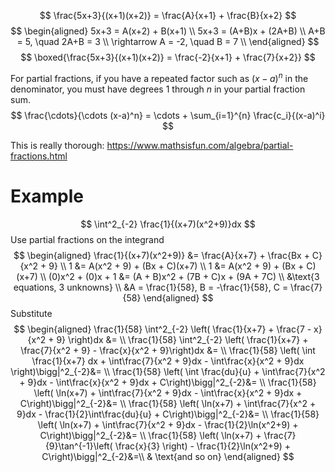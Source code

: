 $$
\frac{5x+3}{(x+1)(x+2)} = \frac{A}{x+1} + \frac{B}{x+2}
$$
$$
\begin{aligned}
5x+3 = A(x+2) + B(x+1) \\
5x+3 = (A+B)x + (2A+B) \\
A+B = 5, \quad 2A+B = 3 \\
\rightarrow A = -2, \quad B = 7 \\
\end{aligned}
$$
$$
\boxed{\frac{5x+3}{(x+1)(x+2)} = \frac{-2}{x+1} + \frac{7}{x+2}}
$$


For partial fractions, if you have a repeated factor such as $(x-a)^n$ in the denominator, you must have degrees 1 through $n$ in your partial fraction sum.
$$
\frac{\cdots}{\cdots (x-a)^n} = \cdots + \sum_{i=1}^{n} \frac{c_i}{(x-a)^i}
$$

This is really thorough: https://www.mathsisfun.com/algebra/partial-fractions.html

# Example
$$
\int^2_{-2} \frac{1}{(x+7)(x^2+9)}dx
$$
Use partial fractions on the integrand
$$
\begin{aligned}
\frac{1}{(x+7)(x^2+9)} &= \frac{A}{x+7} + \frac{Bx + C}{x^2 + 9} \\ 
1 &= A(x^2 + 9) + (Bx + C)(x+7) \\ 
1 &= A(x^2 + 9) + (Bx + C)(x+7) \\ 
(0)x^2 + (0)x + 1 &= (A + B)x^2 + (7B + C)x + (9A + 7C) \\
&\text{3 equations, 3 unknowns} \\
&A = \frac{1}{58}, B = -\frac{1}{58}, C = \frac{7}{58}
\end{aligned}
$$
Substitute
$$
\begin{aligned}
\frac{1}{58} \int^2_{-2} \left( \frac{1}{x+7} + \frac{7 - x}{x^2 + 9} \right)dx &= \\
\frac{1}{58} \int^2_{-2} \left( \frac{1}{x+7} + \frac{7}{x^2 + 9} - \frac{x}{x^2 + 9}\right)dx &= \\
\frac{1}{58} \left( \int \frac{1}{x+7} dx + \int\frac{7}{x^2 + 9}dx - \int\frac{x}{x^2 + 9}dx \right)\bigg|^2_{-2}&= \\
\frac{1}{58} \left( \int \frac{du}{u} + \int\frac{7}{x^2 + 9}dx - \int\frac{x}{x^2 + 9}dx + C\right)\bigg|^2_{-2}&= \\
\frac{1}{58} \left( \ln(x+7) + \int\frac{7}{x^2 + 9}dx - \int\frac{x}{x^2 + 9}dx + C\right)\bigg|^2_{-2}&= \\
\frac{1}{58} \left( \ln(x+7) + \int\frac{7}{x^2 + 9}dx - \frac{1}{2}\int\frac{du}{u} + C\right)\bigg|^2_{-2}&= \\
\frac{1}{58} \left( \ln(x+7) + \int\frac{7}{x^2 + 9}dx - \frac{1}{2}\ln(x^2+9) + C\right)\bigg|^2_{-2}&= \\
\frac{1}{58} \left( \ln(x+7) + \frac{7}{9}\tan^{-1}\left( \frac{x}{3} \right) - \frac{1}{2}\ln(x^2+9) + C\right)\bigg|^2_{-2}&=\\
& \text{and so on}
\end{aligned}
$$
